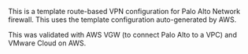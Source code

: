 This is a template route-based VPN configuration for Palo Alto Network firewall. This uses the template configuration auto-generated by AWS.

This was validated with AWS VGW (to connect Palo Alto to a VPC) and VMware Cloud on AWS.
